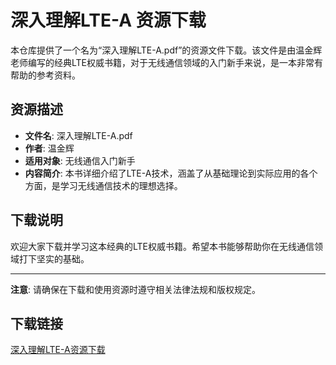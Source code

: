 # 深入理解LTE-A 资源下载

本仓库提供了一个名为“深入理解LTE-A.pdf”的资源文件下载。该文件是由温金辉老师编写的经典LTE权威书籍，对于无线通信领域的入门新手来说，是一本非常有帮助的参考资料。

## 资源描述

- **文件名**: 深入理解LTE-A.pdf
- **作者**: 温金辉
- **适用对象**: 无线通信入门新手
- **内容简介**: 本书详细介绍了LTE-A技术，涵盖了从基础理论到实际应用的各个方面，是学习无线通信技术的理想选择。

## 下载说明

欢迎大家下载并学习这本经典的LTE权威书籍。希望本书能够帮助你在无线通信领域打下坚实的基础。

---

**注意**: 请确保在下载和使用资源时遵守相关法律法规和版权规定。

## 下载链接

[深入理解LTE-A资源下载](https://pan.quark.cn/s/de8d6d838e19)